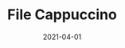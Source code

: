 ---
description: "Pattern%3A%20File%20%7C%20Color%3A%20Cappuccino%20%7C%20Width%3A%2054%u201D%20%7C%20Content%3A%2070%25%20PVC%2C%2030%25%20Polyurethane%20%7C%20Abrasion%3A%20100%2C000%20Double%20Rubs%20-%20Wyzenbeek%20Method%20%7C%20Repeat%3A%20None%20%7C%20Flammability%3A%20NFPA%20260%20%7C%20Applications%3A%20Contract%20/%20Hospitality%2C%20Residential%20%7C%2035%20Yard%20Minimum%20%7C%20"
tags: 
  - "Lark Fontaine"
  - "File"
  - "Textiles"
image_primary: "img/Cappaccino_large.jpg"
href: "https://www.larkfontaine.com/collections/textiles/products/file-cappaccino"
designer: "Lark Fontaine"
title: "File Cappuccino"
category: "Textiles"
subtitle: ""
manufacturer: "Lark Fontaine"
slug: "/manufacturers/lark-fontaine/textiles/lark-fontaine-file-cappuccino"
date: "2021-04-01"
---